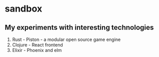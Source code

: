 sandbox
===================

My experiments with interesting technologies
-------------
1. Rust - Piston - a modular open source game engine
2. Clojure - React frontend
3. Elixir - Phoenix and elm

